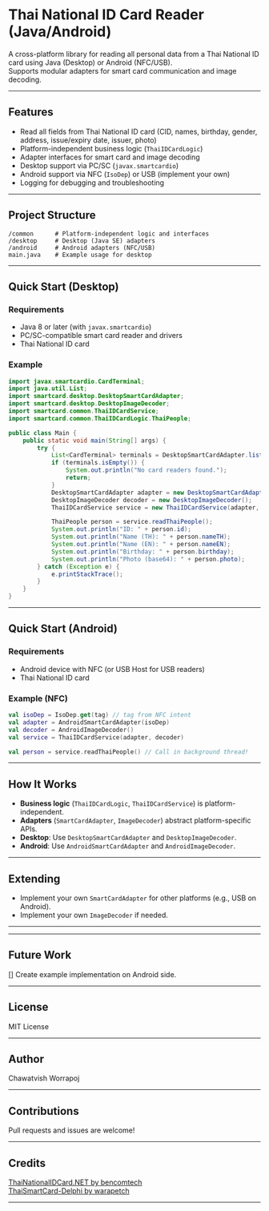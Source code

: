 # Thai National ID Card Reader (Java/Android)

A cross-platform library for reading all personal data from a Thai National ID card using Java (Desktop) or Android (NFC/USB).  
Supports modular adapters for smart card communication and image decoding.

---

## Features

- Read all fields from Thai National ID card (CID, names, birthday, gender, address, issue/expiry date, issuer, photo)
- Platform-independent business logic (`ThaiIDCardLogic`)
- Adapter interfaces for smart card and image decoding
- Desktop support via PC/SC (`javax.smartcardio`)
- Android support via NFC (`IsoDep`) or USB (implement your own)
- Logging for debugging and troubleshooting

---

## Project Structure

```
/common      # Platform-independent logic and interfaces
/desktop     # Desktop (Java SE) adapters
/android     # Android adapters (NFC/USB)
main.java    # Example usage for desktop
```

---

## Quick Start (Desktop)

### Requirements

- Java 8 or later (with `javax.smartcardio`)
- PC/SC-compatible smart card reader and drivers
- Thai National ID card

### Example

```java
import javax.smartcardio.CardTerminal;
import java.util.List;
import smartcard.desktop.DesktopSmartCardAdapter;
import smartcard.desktop.DesktopImageDecoder;
import smartcard.common.ThaiIDCardService;
import smartcard.common.ThaiIDCardLogic.ThaiPeople;

public class Main {
    public static void main(String[] args) {
        try {
            List<CardTerminal> terminals = DesktopSmartCardAdapter.listTerminals();
            if (terminals.isEmpty()) {
                System.out.println("No card readers found.");
                return;
            }
            DesktopSmartCardAdapter adapter = new DesktopSmartCardAdapter(terminals.get(0));
            DesktopImageDecoder decoder = new DesktopImageDecoder();
            ThaiIDCardService service = new ThaiIDCardService(adapter, decoder);

            ThaiPeople person = service.readThaiPeople();
            System.out.println("ID: " + person.id);
            System.out.println("Name (TH): " + person.nameTH);
            System.out.println("Name (EN): " + person.nameEN);
            System.out.println("Birthday: " + person.birthday);
            System.out.println("Photo (base64): " + person.photo);
        } catch (Exception e) {
            e.printStackTrace();
        }
    }
}
```

---

## Quick Start (Android)

### Requirements

- Android device with NFC (or USB Host for USB readers)
- Thai National ID card

### Example (NFC)

```kotlin
val isoDep = IsoDep.get(tag) // tag from NFC intent
val adapter = AndroidSmartCardAdapter(isoDep)
val decoder = AndroidImageDecoder()
val service = ThaiIDCardService(adapter, decoder)

val person = service.readThaiPeople() // Call in background thread!
```

---

## How It Works

- **Business logic** (`ThaiIDCardLogic`, `ThaiIDCardService`) is platform-independent.
- **Adapters** (`SmartCardAdapter`, `ImageDecoder`) abstract platform-specific APIs.
- **Desktop**: Use `DesktopSmartCardAdapter` and `DesktopImageDecoder`.
- **Android**: Use `AndroidSmartCardAdapter` and `AndroidImageDecoder`.

---

## Extending

- Implement your own `SmartCardAdapter` for other platforms (e.g., USB on Android).
- Implement your own `ImageDecoder` if needed.

---

---

## Future Work

[] Create example implementation on Android side.

---

## License

MIT License

---

## Author

Chawatvish Worrapoj

---

## Contributions

Pull requests and issues are welcome!

---

## Credits

[ThaiNationalIDCard.NET by bencomtech](https://github.com/bencomtech/ThaiNationalIDCard.NET?tab=readme-ov-file)  
[ThaiSmartCard-Delphi by warapetch](https://github.com/warapetch/ThaiSmartCard-Delphi)

---
